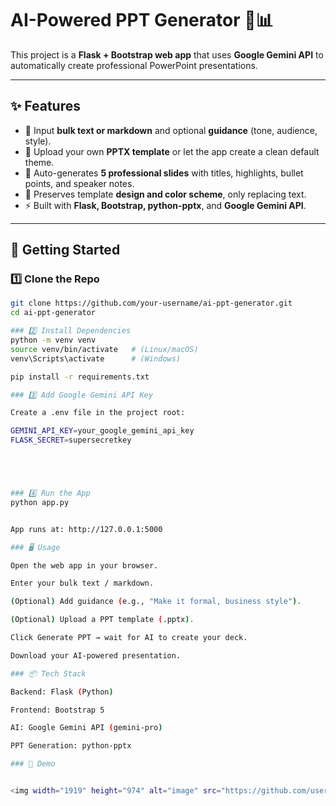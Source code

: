 # AI-Powered PPT Generator 🎨📊

This project is a **Flask + Bootstrap web app** that uses **Google Gemini API** to automatically create professional PowerPoint presentations.

---

## ✨ Features
- 📝 Input **bulk text or markdown** and optional **guidance** (tone, audience, style).
- 📂 Upload your own **PPTX template** or let the app create a clean default theme.
- 🎨 Auto-generates **5 professional slides** with titles, highlights, bullet points, and speaker notes.
- 🌈 Preserves template **design and color scheme**, only replacing text.
- ⚡ Built with **Flask, Bootstrap, python-pptx**, and **Google Gemini API**.

---

## 🚀 Getting Started

### 1️⃣ Clone the Repo
```bash
git clone https://github.com/your-username/ai-ppt-generator.git
cd ai-ppt-generator

### 2️⃣ Install Dependencies 
python -m venv venv
source venv/bin/activate   # (Linux/macOS)
venv\Scripts\activate      # (Windows)

pip install -r requirements.txt

### 3️⃣ Add Google Gemini API Key

Create a .env file in the project root:

GEMINI_API_KEY=your_google_gemini_api_key
FLASK_SECRET=supersecretkey





### 4️⃣ Run the App
python app.py


App runs at: http://127.0.0.1:5000

### 🖥️ Usage

Open the web app in your browser.

Enter your bulk text / markdown.

(Optional) Add guidance (e.g., "Make it formal, business style").

(Optional) Upload a PPT template (.pptx).

Click Generate PPT → wait for AI to create your deck.

Download your AI-powered presentation.

### 📦 Tech Stack

Backend: Flask (Python)

Frontend: Bootstrap 5

AI: Google Gemini API (gemini-pro)

PPT Generation: python-pptx

### 📸 Demo


<img width="1919" height="974" alt="image" src="https://github.com/user-attachments/assets/34df42a2-100f-4105-a2e6-8051f3c6f227" />
